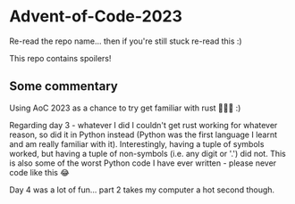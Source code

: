 # Advent-of-Code-2023
Re-read the repo name... then if you're still stuck re-read this :)

This repo contains spoilers!

## Some commentary
Using AoC 2023 as a chance to try get familiar with rust 🦀🦀🦀 :)

Regarding day 3 - whatever I did I couldn't get rust working for whatever reason, so did it in Python instead (Python was the first language I learnt and am really familiar with it). Interestingly, having a tuple of symbols worked, but having a tuple of non-symbols (i.e. any digit or '.') did not. This is also some of the worst Python code I have ever written - please never code like this 😂

Day 4 was a lot of fun... part 2 takes my computer a hot second though.
